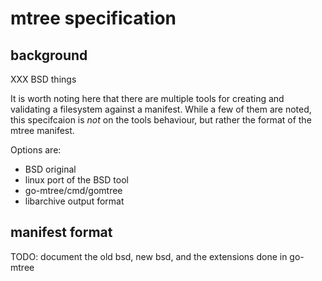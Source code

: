 # mtree specification

## background

XXX BSD things 

It is worth noting here that there are multiple tools for creating and validating a filesystem against a manifest.
While a few of them are noted, this specifcaion is *not* on the tools behaviour, but rather the format of the mtree manifest.

Options are:
* BSD original
* linux port of the BSD tool
* go-mtree/cmd/gomtree
* libarchive output format

## manifest format

TODO: document the old bsd, new bsd, and the extensions done in go-mtree
